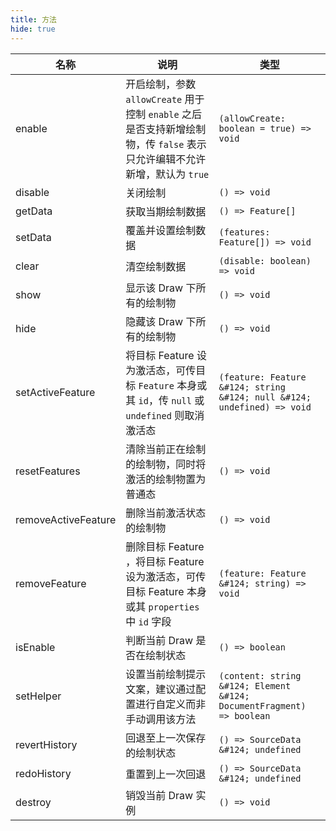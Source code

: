 ```yaml
---
title: 方法
hide: true
---
```


| 名称                | 说明                                                                                                                      | 类型                                                                    |
| ------------------- | ------------------------------------------------------------------------------------------------------------------------- | ----------------------------------------------------------------------- |
| enable              | 开启绘制，参数 `allowCreate` 用于控制 `enable` 之后是否支持新增绘制物，传 `false` 表示只允许编辑不允许新增，默认为 `true` | `(allowCreate: boolean = true) => void`                                 |
| disable             | 关闭绘制                                                                                                                  | `() => void`                                                            |
| getData             | 获取当期绘制数据                                                                                                          | `() => Feature[]`                                                       |
| setData             | 覆盖并设置绘制数据                                                                                                        | `(features: Feature[]) => void`                                         |
| clear               | 清空绘制数据                                                                                                              | `(disable: boolean) => void`                                            |
| show                | 显示该 Draw 下所有的绘制物                                                                                                | `() => void`                                                            |
| hide                | 隐藏该 Draw 下所有的绘制物                                                                                                | `() => void`                                                            |
| setActiveFeature    | 将目标 Feature 设为激活态，可传目标 `Feature` 本身或其 `id`，传 `null` 或 `undefined` 则取消激活态                        | `(feature: Feature &#124; string &#124; null &#124; undefined) => void` |
| resetFeatures       | 清除当前正在绘制的绘制物，同时将激活的绘制物置为普通态                                                                    | `() => void`                                                            |
| removeActiveFeature | 删除当前激活状态的绘制物                                                                                                  | `() => void`                                                            |
| removeFeature       | 删除目标 Feature ，将目标 Feature 设为激活态，可传目标 Feature 本身或其 `properties` 中 `id` 字段                         | `(feature: Feature &#124; string) => void`                              |
| isEnable            | 判断当前 Draw 是否在绘制状态                                                                                              | `() => boolean`                                                         |
| setHelper           | 设置当前绘制提示文案，建议通过配置进行自定义而非手动调用该方法                                                            | `(content: string &#124; Element &#124; DocumentFragment) => boolean`   |
| revertHistory       | 回退至上一次保存的绘制状态                                                                                                | `() => SourceData &#124; undefined`                                     |
| redoHistory         | 重置到上一次回退                                                                                                          | `() => SourceData &#124; undefined`                                     |
| destroy             | 销毁当前 Draw 实例                                                                                                        | `() => void`                                                            |
